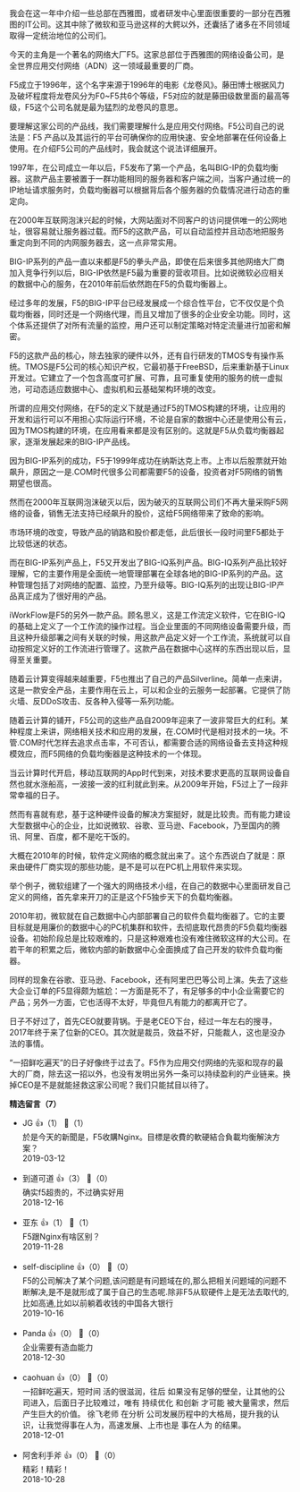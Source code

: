 我会在这一年中介绍一些总部在西雅图，或者研发中心里面很重要的一部分在西雅图的IT公司。这其中除了微软和亚马逊这样的大鳄以外，还囊括了诸多在不同领域取得一定统治地位的公司们。

今天的主角是一个著名的网络大厂F5。这家总部位于西雅图的网络设备公司，是全世界应用交付网络（ADN）这一领域最重要的厂商。

F5成立于1996年，这个名字来源于1996年的电影《龙卷风》。藤田博士根据风力及破坏程度将龙卷风分为F0~F5共6个等级，F5对应的就是藤田级数里面的最高等级，F5这个公司名就是最为猛烈的龙卷风的意思。

要理解这家公司的产品线，我们需要理解什么是应用交付网络。F5公司自己的说法是：F5 产品以及其运行的平台可确保你的应用快速、安全地部署在任何设备上使用。在介绍F5公司的产品线时，我会就这个说法详细展开。

1997年，在公司成立一年以后，F5发布了第一个产品，名叫BIG-IP的负载均衡器。这款产品主要被置于一群功能相同的服务器和客户端之间，当客户通过统一的IP地址请求服务时，负载均衡器可以根据背后各个服务器的负载情况进行动态的重定向。

在2000年互联网泡沫兴起的时候，大网站面对不同客户的访问提供唯一的公网地址，很容易就让服务器过载。而F5的这款产品，可以自动监控并且动态地把服务重定向到不同的内网服务器去，这一点非常实用。

BIG-IP系列的产品一直以来都是F5的拳头产品，即使在后来很多其他网络大厂商加入竞争行列以后，BIG-IP依然是F5最为重要的营收项目。比如说微软必应相关的数据中心的服务，在2010年前后依然跑在F5的负载均衡器上。

经过多年的发展，F5的BIG-IP平台已经发展成一个综合性平台，它不仅仅是个负载均衡器，同时还是一个网络代理，而且又增加了很多的企业安全功能。同时，这个体系还提供了对所有流量的监控，用户还可以制定策略对特定流量进行加密和解密。

F5的这款产品的核心，除去独家的硬件以外，还有自行研发的TMOS专有操作系统。TMOS是F5公司的核心知识产权，它最初基于FreeBSD，后来重新基于Linux开发过。它建立了一个包含高度可扩展、可靠，且可重复使用的服务的统一虚拟池，可动态适应数据中心、虚拟机和云基础架构环境的改变。

所谓的应用交付网络，在F5的定义下就是通过F5的TMOS构建的环境，让应用的开发和运行可以不用担心实际运行环境，不论是自家的数据中心还是使用公有云，因为TMOS构建的环境，在应用看来都是没有区别的。这就是F5从负载均衡器起家，逐渐发展起来的BIG-IP产品线。

因为BIG-IP系列的成功，F5于1999年成功在纳斯达克上市。上市以后股票就开始飙升，原因之一是.COM时代很多公司都需要F5的设备，投资者对F5网络的销售期望也很高。

然而在2000年互联网泡沫破灭以后，因为破灭的互联网公司们不再大量采购F5网络的设备，销售无法支持已经飙升的股价，这给F5网络带来了致命的影响。

市场环境的改变，导致产品的销路和股价都走低，此后很长一段时间里F5都处于比较低迷的状态。

而在BIG-IP系列产品上，F5又开发出了BIG-IQ系列产品。BIG-IQ系列产品比较好理解，它的主要作用是全面统一地管理部署在全球各地的BIG-IP系列的产品。这种管理包括了对网络的配置、监控，乃至升级等。BIG-IQ系列的出现让BIG-IP产品真正成为了很好用的产品。

iWorkFlow是F5的另外一款产品。顾名思义，这是工作流定义软件，它在BIG-IQ的基础上定义了一个工作流的操作过程。当企业里面的不同网络设备需要升级，而且这种升级部署之间有关联的时候，用这款产品定义好一个工作流，系统就可以自动按照定义好的工作流进行管理了。这款产品在数据中心这样的东西出现以后，显得至关重要。

随着云计算变得越来越重要，F5也推出了自己的产品Silverline。简单一点来讲，这是一款安全产品，主要作用在云上，可以和企业的云服务一起部署。它提供了防火墙、反DDoS攻击、反各种入侵等一系列功能。

随着云计算的铺开，F5公司的这些产品自2009年迎来了一波非常巨大的红利。某种程度上来讲，网络相关技术和应用的发展，在.COM时代是相对技术的一块。不管.COM时代怎样去追求点击率，不可否认，都需要合适的网络设备去支持这种规模效应，而F5网络的负载均衡器是这种技术的一个体现。

当云计算时代开启，移动互联网的App时代到来，对技术要求更高的互联网设备自然也就水涨船高，一波接一波的红利就此到来。从2009年开始，F5过上了一段非常幸福的日子。

然而有喜就有悲，基于这种硬件设备的解决方案挺好，就是比较贵。而有能力建设大型数据中心的企业，比如说微软、谷歌、亚马逊、Facebook，乃至国内的腾讯、阿里、百度，都不是吃干饭的。

大概在2010年的时候，软件定义网络的概念就出来了。这个东西说白了就是：原来由硬件厂商实现的那些功能，是不是可以在PC机上用软件来实现。

举个例子，微软组建了一个强大的网络技术小组，在自己的数据中心里面研发自己定义的网络，首先拿来开刀的正是这个F5独步天下的负载均衡器。

2010年初，微软就在自己数据中心内部部署自己的软件负载均衡器了。它的主要目标就是用廉价的数据中心的PC机集群和软件，去彻底取代昂贵的F5负载均衡器设备。初始阶段总是比较艰难的，只是这种艰难也没有难住微软这样的大公司。在若干年的积累之后，微软内部的新数据中心全面换成了自己开发的软件负载均衡器。

同样的现象在谷歌、亚马逊、Facebook，还有阿里巴巴等公司上演。失去了这些大企业订单的F5显得颇为尴尬：一方面是死不了，有足够多的中小企业需要它的产品；另外一方面，它也活得不太好，毕竟但凡有能力的都离开它了。

日子不好过了，首先CEO就要背锅。于是老CEO下台，经过一年左右的搜寻，2017年终于来了位新的CEO。其次就是裁员，效益不好，只能裁人，这也是没办法的事情。

“一招鲜吃遍天”的日子好像终于过去了。F5作为应用交付网络的先驱和现存的最大的厂商，除去这一招以外，也没有发明出另外一条可以持续盈利的产业链来。换掉CEO是不是就能拯救这家公司呢？我们只能拭目以待了。
<div><strong>精选留言（7）</strong></div><ul>
<li><span>JG</span> 👍（1） 💬（1）<div>於是今天的新聞是，F5收購Nginx。目標是收費的軟硬結合負載均衡解決方案？</div>2019-03-12</li><br/><li><span>到道可道</span> 👍（3） 💬（0）<div>确实f5超贵的，不过确实好用</div>2018-12-16</li><br/><li><span>亚东</span> 👍（1） 💬（1）<div>F5跟Nginx有啥区别？</div>2019-11-28</li><br/><li><span>self-discipline</span> 👍（0） 💬（0）<div>F5的公司解决了某个问题,该问题是有问题域在的,那么把相关问题域的问题不断解决,是不是就形成了属于自己的生态呢.除非F5从软硬件上是无法去取代的,比如高通,比如以前躺着收钱的中国各大银行</div>2019-10-16</li><br/><li><span>Panda</span> 👍（0） 💬（0）<div>企业需要有造血能力</div>2018-12-30</li><br/><li><span>caohuan</span> 👍（0） 💬（0）<div>一招鲜吃遍天，短时间 活的很滋润，往后 如果没有足够的壁垒，让其他的公司进入，后面日子比较难过，唯有 持续优化 和创新 才可能 被大量需求，然后产生巨大的价值。
徐飞老师 在分析 公司发展历程中的大格局，提升我的认识，让我觉得事在人为，高速发展、上市也是 事在人为 的结果。</div>2018-12-01</li><br/><li><span>阿舍利手斧</span> 👍（0） 💬（0）<div>精彩！精彩！</div>2018-10-28</li><br/>
</ul>